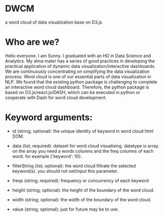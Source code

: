 # DWCM
a word cloud of data visualization base on D3.js

# Who are we?

Hello everyone. I am Sunny. I graduated with an HD in Data Science and Analytics. My alma mater has a series of good practices in developing the practical application of dynamic data visualization/interactive dashboards. We are continuously concentrating on simplifying the data visualization process. Word cloud is one of our essential parts of data visualization in NLP. We found that the existing python package is challenging to complete an interactive word cloud dashboard. Therefore, the python package is based on D3.js/react.js/DASH, which can be executed in python or cooperate with Dash for word cloud development.

# Keyword arguments:

- id (string; optional):
   the unique identity of keyword in word cloud html DOM.

- data (list; required):
    dataset for word cloud visualising. datatype is array. on the array you need a
    words columns and the freq columns of each word.
    for example {'keyword': 10}.

- filterString (list; optional):
   the word cloud filtrate the selected keyword(s). you should not set/input this parameter.

- freqs (string; required):
    frequency or concurrency of each keyword

- height (string; optional):
    the height of the boundary of the word cloud.

- width (string; optional):
    the width of the boundary of the word cloud.

- value (string; optional):
    just for future may be to use.

